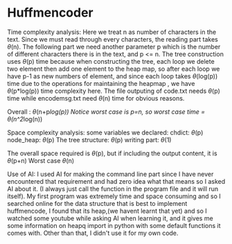 # Huffmencoder

Time complexity analysis: 
  Here we treat n as number of characters in the text. Since we must read through every characters, the reading part takes $\theta$(n). The following part we need another parameter p which is the number of different characters there is in the text, and p <= n. The tree construction uses $\theta$(p) time because when constructing the tree, each loop we delete two element then add one element to the heap map, so after each loop we have p-1 as new numbers of element, and since each loop takes $\theta$(log(p)) time due to the operations for maintaining the heapmap , we have $\theta$(p*log(p)) time complexity here. The file outputing of code.txt needs $\theta$(p) time while encodemsg.txt need $\theta$(n) time for obvious reasons. 

Overall : $\theta$(n+p*log(p))
Notice worst case is p=n, so worst case time = $\theta$(n^2*log(n))

Space complexity analysis:
  some variables we declared:
    chdict: $\theta$(p)
    node_heap: $\theta$(p)
    The tree structure: $\theta$(p)
    writing part: $\theta$(1)

The overall space required is $\theta$(p), but if including the output content, it is $\theta$(p+n)
Worst case $\theta$(n)

Use of AI:
  I used AI for making the command line part since I have never encountered that requirement and had zero idea what that means so I asked AI about it. (I always just call the function in the program file and it will run itself). My first program was extremely time and space consuming and so I searched online for the data structure that is best to implement huffmencode, I found that its heap,(we havent learnt that yet) and so I watched some youtube while asking AI when learning it, and it gives me some information on heapq import in python with some default functions it comes with. Other than that, I didn't use it for my own code.


